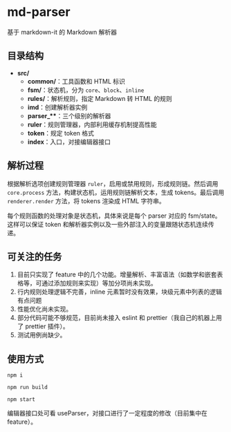 # md-parser

基于 markdown-it 的 Markdown 解析器

## 目录结构

- **src/**
  - **common/**：工具函数和 HTML 标识
  - **fsm/**：状态机，分为 `core`、`block`、`inline`
  - **rules/**：解析规则，指定 Markdown 转 HTML 的规则
  - **imd**：创建解析器实例
  - **parser\_\*\***：三个级别的解析器
  - **ruler**：规则管理器，内部利用缓存机制提高性能
  - **token**：规定 token 格式
  - **index**：入口，对接编辑器接口

## 解析过程

根据解析选项创建规则管理器 `ruler`，启用或禁用规则，形成规则链。然后调用 `core.process` 方法，构建状态机，运用规则链解析文本，生成 tokens。最后调用 `renderer.render` 方法，将 tokens 渲染成 HTML 字符串。

每个规则函数的处理对象是状态机，具体来说是每个 parser 对应的 fsm/state。这样可以保证 token 和解析器实例以及一些外部注入的变量跟随状态机连续传递。

## 可关注的任务

1. 目前只实现了 feature 中的几个功能。增量解析、丰富语法（如数学和嵌套表格等，可通过添加规则来实现）等加分项尚未实现。
2. 行内规则处理逻辑不完善，inline 元素暂时没有效果，块级元素中列表的逻辑有点问题
3. 性能优化尚未实现。
4. 部分代码可能不够规范，目前尚未接入 eslint 和 prettier（我自己的机器上用了 prettier 插件）。
5. 测试用例尚缺少。

## 使用方式

`npm i`

`npm run build`

`npm start`

编辑器接口处可看 useParser，对接口进行了一定程度的修改（目前集中在 feature）。
